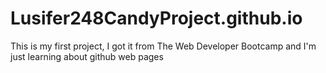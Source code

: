 # Lusifer248CandyProject.github.io
This is my first project, I got it from The Web Developer Bootcamp and I'm just learning about github web pages 
